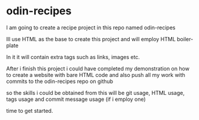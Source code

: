 # odin-recipes

I am going to create a recipe project in this repo named odin-recipes

Ill use HTML as the base to create this project and will employ HTML boiler-plate

In it it will contain extra tags such as links, images etc.

After i finish this project i could have completed my demonstration on how to create a website with bare HTML code and also push all my work with commits to the odin-recipes repo on github

so the skills i could be obtained from this will be git usage, HTML usage, tags usage and commit message usage (if i employ one)

time to get started.